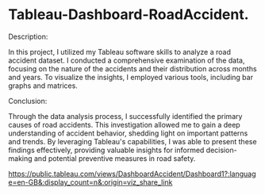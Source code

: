 # Tableau-Dashboard-RoadAccident.
Description:

In this project, I utilized my Tableau software skills to analyze a road accident dataset. I conducted a comprehensive examination of the data, focusing on the nature of the accidents and their distribution across months and years. To visualize the insights, I employed various tools, including bar graphs and matrices.

Conclusion:

Through the data analysis process, I successfully identified the primary causes of road accidents. This investigation allowed me to gain a deep understanding of accident behavior, shedding light on important patterns and trends. By leveraging Tableau's capabilities, I was able to present these findings effectively, providing valuable insights for informed decision-making and potential preventive measures in road safety.


https://public.tableau.com/views/DashboardAccident/Dashboard1?:language=en-GB&:display_count=n&:origin=viz_share_link
